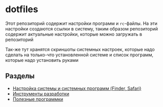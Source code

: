 # dotfiles

Этот репозиторий содержит настройки программ и `rc`-файлы. На эти настройки создаются ссылки в систему, таким образом репозиторий содержит актуальные настройки, которые можно загружать в репозиторий

Так-же тут хранятся скриншоты системных настроек, которые надо сделать на только-что установленной системе и список программ, которые надо установить руками

## Разделы
- [Настройка системы и системных программ (Finder, Safari)](./SETTINGS.MD)
- [Инструменты разработки](./DEVTOOLS.MD)
- [Полезные программки](./UTILS.MD)
